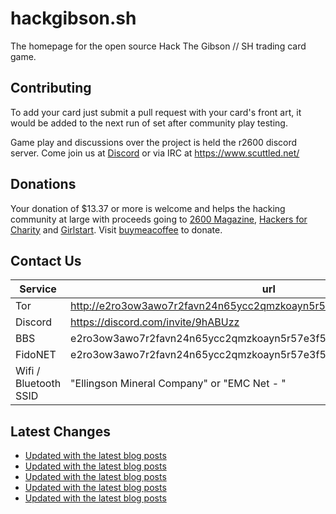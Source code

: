 # hackgibson.sh
The homepage for the open source Hack The Gibson // SH trading card game.


## Contributing

To add your card just submit a pull request with your card's front art, it would be added to the next run of set after community play testing.

Game play and discussions over the project is held the r2600 discord server. Come join us at [Discord](https://discord.com/invite/9hABUzz) or via IRC at https://www.scuttled.net/


## Donations

Your donation of $13.37 or more is welcome and helps the hacking community at large with proceeds going to [2600 Magazine](https://2600.com/), [Hackers for Charity](https://hackersforcharity.org) and [Girlstart](https://girlstart.org).  Visit [buymeacoffee](https://www.buymeacoffee.com/hackgibson.sh) to donate.


## Contact Us

Service | url
-|-
Tor | http://e2ro3ow3awo7r2favn24n65ycc2qmzkoayn5r57e3f56nvjwdcgg32ad.onion
Discord | https://discord.com/invite/9hABUzz
BBS | e2ro3ow3awo7r2favn24n65ycc2qmzkoayn5r57e3f56nvjwdcgg32ad.onion:23
FidoNET | e2ro3ow3awo7r2favn24n65ycc2qmzkoayn5r57e3f56nvjwdcgg32ad.onion:24554
Wifi / Bluetooth SSID | "Ellingson Mineral Company" or "EMC Net - <fidonet address>"

## Latest Changes
<!-- BLOG-POST-LIST:START -->
- [Updated with the latest blog posts](https://github.com/DFW2600/hackgibson.sh/commit/df85789f4274cfd32363a63016ab7b045ce5526c)
- [Updated with the latest blog posts](https://github.com/DFW2600/hackgibson.sh/commit/d31c89d8b6ca1b3423eab0ce70e2cde30a0bbca7)
- [Updated with the latest blog posts](https://github.com/DFW2600/hackgibson.sh/commit/c3b9a1e37772866ee91f84ab2cbac3b68219d3f4)
- [Updated with the latest blog posts](https://github.com/DFW2600/hackgibson.sh/commit/41a8aa289f922ed602e92e15107090021ad0bdcb)
- [Updated with the latest blog posts](https://github.com/DFW2600/hackgibson.sh/commit/62680683943cd89f0daabeb772aca156a1db800a)
<!-- BLOG-POST-LIST:END -->
